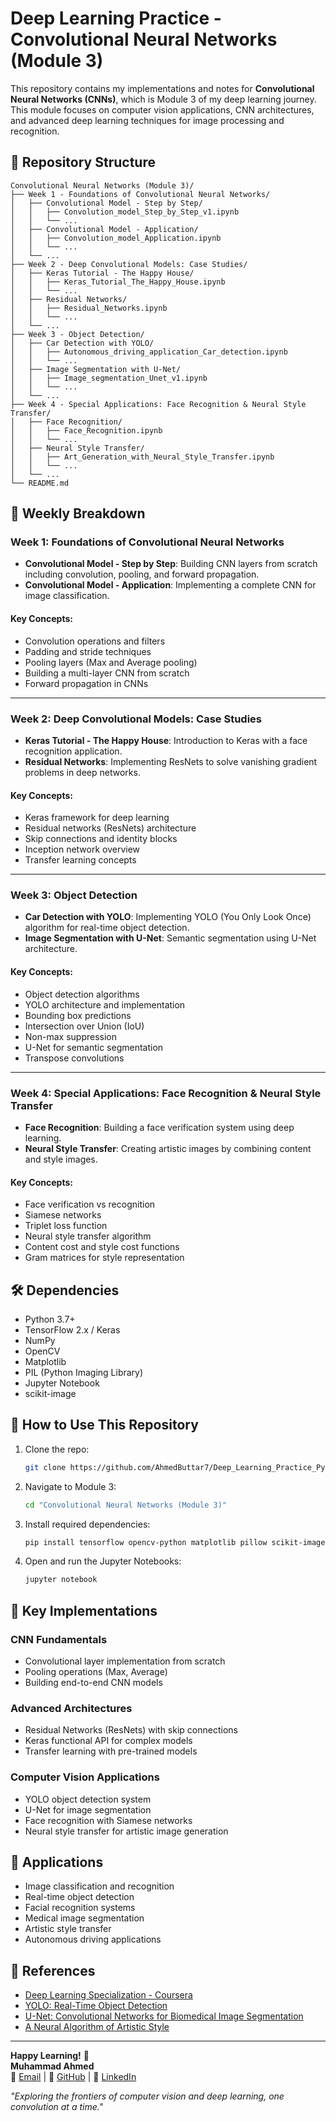 # Deep Learning Practice - Convolutional Neural Networks (Module 3)

This repository contains my implementations and notes for **Convolutional Neural Networks (CNNs)**, which is Module 3 of my deep learning journey. This module focuses on computer vision applications, CNN architectures, and advanced deep learning techniques for image processing and recognition.

## 📂 Repository Structure

```
Convolutional Neural Networks (Module 3)/
├── Week 1 - Foundations of Convolutional Neural Networks/
│   ├── Convolutional Model - Step by Step/
│   │   ├── Convolution_model_Step_by_Step_v1.ipynb
│   │   └── ...
│   ├── Convolutional Model - Application/
│   │   ├── Convolution_model_Application.ipynb
│   │   └── ...
│   └── ...
├── Week 2 - Deep Convolutional Models: Case Studies/
│   ├── Keras Tutorial - The Happy House/
│   │   ├── Keras_Tutorial_The_Happy_House.ipynb
│   │   └── ...
│   ├── Residual Networks/
│   │   ├── Residual_Networks.ipynb
│   │   └── ...
│   └── ...
├── Week 3 - Object Detection/
│   ├── Car Detection with YOLO/
│   │   ├── Autonomous_driving_application_Car_detection.ipynb
│   │   └── ...
│   ├── Image Segmentation with U-Net/
│   │   ├── Image_segmentation_Unet_v1.ipynb
│   │   └── ...
│   └── ...
├── Week 4 - Special Applications: Face Recognition & Neural Style Transfer/
│   ├── Face Recognition/
│   │   ├── Face_Recognition.ipynb
│   │   └── ...
│   ├── Neural Style Transfer/
│   │   ├── Art_Generation_with_Neural_Style_Transfer.ipynb
│   │   └── ...
│   └── ...
└── README.md
```

## 📌 Weekly Breakdown

### **Week 1: Foundations of Convolutional Neural Networks**
- **Convolutional Model - Step by Step**: Building CNN layers from scratch including convolution, pooling, and forward propagation.
- **Convolutional Model - Application**: Implementing a complete CNN for image classification.

#### Key Concepts:
- Convolution operations and filters
- Padding and stride techniques
- Pooling layers (Max and Average pooling)
- Building a multi-layer CNN from scratch
- Forward propagation in CNNs

---

### **Week 2: Deep Convolutional Models: Case Studies**
- **Keras Tutorial - The Happy House**: Introduction to Keras with a face recognition application.
- **Residual Networks**: Implementing ResNets to solve vanishing gradient problems in deep networks.

#### Key Concepts:
- Keras framework for deep learning
- Residual networks (ResNets) architecture
- Skip connections and identity blocks
- Inception network overview
- Transfer learning concepts

---

### **Week 3: Object Detection**
- **Car Detection with YOLO**: Implementing YOLO (You Only Look Once) algorithm for real-time object detection.
- **Image Segmentation with U-Net**: Semantic segmentation using U-Net architecture.

#### Key Concepts:
- Object detection algorithms
- YOLO architecture and implementation
- Bounding box predictions
- Intersection over Union (IoU)
- Non-max suppression
- U-Net for semantic segmentation
- Transpose convolutions

---

### **Week 4: Special Applications: Face Recognition & Neural Style Transfer**
- **Face Recognition**: Building a face verification system using deep learning.
- **Neural Style Transfer**: Creating artistic images by combining content and style images.

#### Key Concepts:
- Face verification vs recognition
- Siamese networks
- Triplet loss function
- Neural style transfer algorithm
- Content cost and style cost functions
- Gram matrices for style representation

## 🛠️ Dependencies
- Python 3.7+
- TensorFlow 2.x / Keras
- NumPy
- OpenCV
- Matplotlib
- PIL (Python Imaging Library)
- Jupyter Notebook
- scikit-image

## 🚀 How to Use This Repository
1. Clone the repo:
   ```bash
   git clone https://github.com/AhmedButtar7/Deep_Learning_Practice_Python.git
   ```
2. Navigate to Module 3:
   ```bash
   cd "Convolutional Neural Networks (Module 3)"
   ```
3. Install required dependencies:
   ```bash
   pip install tensorflow opencv-python matplotlib pillow scikit-image
   ```
4. Open and run the Jupyter Notebooks:
   ```bash
   jupyter notebook
   ```

## 📝 Key Implementations

### CNN Fundamentals
- Convolutional layer implementation from scratch
- Pooling operations (Max, Average)
- Building end-to-end CNN models

### Advanced Architectures
- Residual Networks (ResNets) with skip connections
- Keras functional API for complex models
- Transfer learning with pre-trained models

### Computer Vision Applications
- YOLO object detection system
- U-Net for image segmentation
- Face recognition with Siamese networks
- Neural style transfer for artistic image generation

## 🎯 Applications
- Image classification and recognition
- Real-time object detection
- Facial recognition systems
- Medical image segmentation
- Artistic style transfer
- Autonomous driving applications

## 🔗 References
- [Deep Learning Specialization - Coursera](https://www.coursera.org/specializations/deep-learning)
- [YOLO: Real-Time Object Detection](https://pjreddie.com/darknet/yolo/)
- [U-Net: Convolutional Networks for Biomedical Image Segmentation](https://arxiv.org/abs/1505.04597)
- [A Neural Algorithm of Artistic Style](https://arxiv.org/abs/1508.06576)

---

**Happy Learning!** 🚀  
**Muhammad Ahmed**  
📧 [Email](mailto:ahmedbuttar7@gmail.com) | 🔗 [GitHub](https://github.com/AhmedButtar7) | 💼 [LinkedIn](https://www.linkedin.com/in/muhammad-ahmed-a29142349)

*"Exploring the frontiers of computer vision and deep learning, one convolution at a time."*
